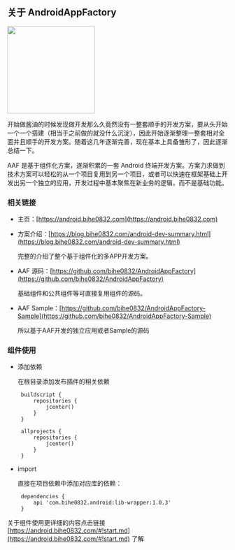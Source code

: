 ## 关于 AndroidAppFactory

<img src="https://blog.bihe0832.com/public/img/androidappfactory.png" height="200px" />

开始做酱油的时候发现做开发那么久竟然没有一整套顺手的开发方案，要从头开始一个一个搭建（相当于之前做的就没什么沉淀），因此开始逐渐整理一整套相对全面并且顺手的开发方案。随着这几年逐渐完善，现在基本上具备雏形了，因此逐渐总结一下。

AAF 是基于组件化方案，逐渐积累的一套 Android 终端开发方案。方案力求做到技术方案可以轻松的从一个项目复用到另一个项目，或者可以快速在框架基础上开发出另一个独立的应用，开发过程中基本聚焦在新业务的逻辑，而不是基础功能。

### 相关链接

- 主页：[https://android.bihe0832.com](https://android.bihe0832.com)

- 方案介绍：[https://blog.bihe0832.com/android-dev-summary.html](https://blog.bihe0832.com/android-dev-summary.html)

	完整的介绍了整个基于组件化的多APP开发方案。
	
- AAF 源码：[https://github.com/bihe0832/AndroidAppFactory](https://github.com/bihe0832/AndroidAppFactory)
	
	基础组件和公共组件等可直接复用组件的源码。
	
- AAF Sample：[https://github.com/bihe0832/AndroidAppFactory-Sample](https://github.com/bihe0832/AndroidAppFactory-Sample)

	所以基于AAF开发的独立应用或者Sample的源码

### 组件使用

-  添加依赖
	
	在根目录添加发布插件的相关依赖
	
	    buildscript {  
	        repositories {  
	            jcenter()  
	        }  
	    }   
	
	    allprojects {  
	        repositories {  
	            jcenter()  
	        }  
	    }
    
-  import

	直接在项目依赖中添加对应库的依赖：
	
		dependencies {
		    api 'com.bihe0832.android:lib-wrapper:1.0.3'
		}

关于组件使用更详细的内容点击链接 [https://android.bihe0832.com/#!start.md](https://android.bihe0832.com/#!start.md) 了解


